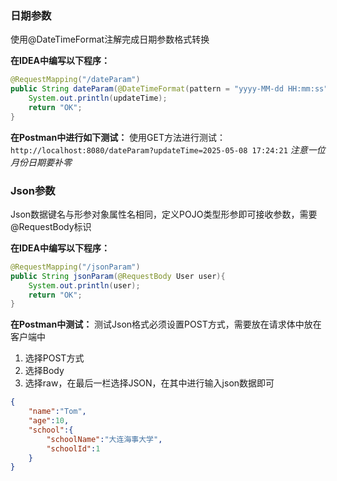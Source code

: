 ### 日期参数
使用@DateTimeFormat注解完成日期参数格式转换

**在IDEA中编写以下程序：**
```java
@RequestMapping("/dateParam")  
public String dateParam(@DateTimeFormat(pattern = "yyyy-MM-dd HH:mm:ss") LocalDateTime updateTime){  
    System.out.println(updateTime);  
    return "OK";  
}
```

**在Postman中进行如下测试：**
使用GET方法进行测试： `http://localhost:8080/dateParam?updateTime=2025-05-08 17:24:21`
*注意一位月份日期要补零*

### Json参数
Json数据键名与形参对象属性名相同，定义POJO类型形参即可接收参数，需要@RequestBody标识

**在IDEA中编写以下程序：**
```java
@RequestMapping("/jsonParam")  
public String jsonParam(@RequestBody User user){  
    System.out.println(user);  
    return "OK";  
}
```

**在Postman中测试：**
测试Json格式必须设置POST方式，需要放在请求体中放在客户端中
1. 选择POST方式
2. 选择Body
3. 选择raw，在最后一栏选择JSON，在其中进行输入json数据即可
```JSON
{
    "name":"Tom",
    "age":10,
    "school":{
        "schoolName":"大连海事大学",
        "schoolId":1
    }
}
```
